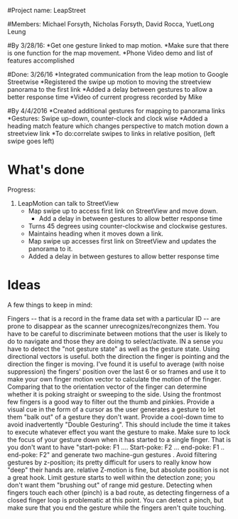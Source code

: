 #Project name: LeapStreet

#Members: 
Michael Forsyth, Nicholas Forsyth, David Rocca, YuetLong Leung  

#By 3/28/16:
   *Get one gesture linked to map motion.
   *Make sure that there is one function for the map movement.
   *Phone Video demo and list of features accomplished

#Done: 3/26/16
   *Integrated communication from the leap motion to Google Streetwise
   *Registered the swipe up motion to moving the streetview panorama to the first link
   *Added a delay between gestures to allow a better response time
   *Video of current progress recorded by Mike

#By 4/4/2016
   *Created additional gestures for mapping to panorama links
   *Gestures: Swipe up-down, counter-clock and clock wise
   *Added a heading match feature which changes perspective to match motion down a streetview link
   *To do:correlate swipes to links in relative position, (left swipe goes left)



# What's done

Progress: 

1. LeapMotion can talk to StreetView
   * Map swipe up to access first link on StreetView and move down.
       * Add a delay in between gestures to allow better response time
   * Turns 45 degrees using counter-clockwise and clockwise gestures.
   * Maintains heading when it moves down a link.
   * Map swipe up accesses first link on StreetView and updates the panorama to it.
   * Added a delay in between gestures to allow better response time

# Ideas

A few things to keep in mind:

Fingers -- that is a record in the frame data set with a particular ID -- are prone to disappear as the scanner unrecognizes/recongnizes them.
You have to be careful to discriminate between motions that the user is likely to do to navigate and those they are doing to select/activate. IN a sense you have to detect the "not gesture state" as well as the gesture state.
Using directional vectors is useful. both the direction the finger is pointing and the direction the finger is moving. I've found it is useful to average (with noise suppression) the fingers' position over the last 6 or so frames and use it to make your own finger motion vector to calculate the motion of the finger. Comparing that to the orientation vector of the finger can determine whether it is poking straight or sweeping to the side.
Using the frontmost few fingers is a good way to filter out the thumb and pinkies.
Provide a visual cue in the form of a cursor as the user generates a gesture to let them "balk out" of a gesture they don't want.
Provide a cool-down time to avoid inadvertently "Double Gesturing". This should include the time it takes to execute whatever effect you want the gesture to make.
Make sure to lock the focus of your gesture down when it has started to a single finger. That is you don't want to have "start-poke: F1 .... Start-poke: F2 ... end-poke: F1 .. end-poke: F2" and generate two machine-gun gestures .
Avoid filtering gestures by z-position; its pretty difficult for users to really know how "deep" their hands are. relative Z-motion is fine, but absolute position is not a great hook.
Limit gesture starts to well within the detection zone; you don't want them "brushing out" of range mid gesture.
Detecting when fingers touch each other (pinch) is a bad route, as detecting fingerness of a closed finger loop is problematic at this point. You can detect a pinch, but make sure that you end the gesture while the fingers aren't quite touching.

